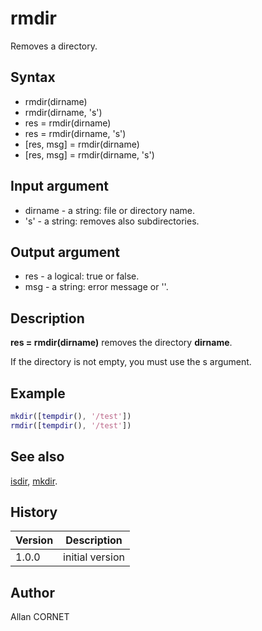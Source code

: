 

# rmdir

Removes a directory.

## Syntax

- rmdir(dirname)
- rmdir(dirname, 's')
- res = rmdir(dirname)
- res = rmdir(dirname, 's')
- [res, msg] = rmdir(dirname)
- [res, msg] = rmdir(dirname, 's')

## Input argument

 - dirname - a string: file or directory name.
 - 's' - a string: removes also subdirectories.

## Output argument

 - res - a logical: true or false.
 - msg - a string: error message or ''.

## Description


  <p><b>res = rmdir(dirname)</b> removes the directory <b>dirname</b>.</p>
  <p>If the directory is not empty, you must use the s argument.</p>


## Example

```matlab
mkdir([tempdir(), '/test'])
rmdir([tempdir(), '/test'])
```

## See also

[isdir](isdir.md), [mkdir](mkdir.md).
## History

|Version|Description|
|------|------|
|1.0.0|initial version|


## Author

Allan CORNET



